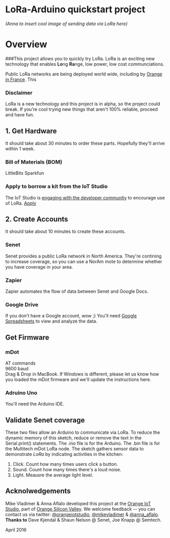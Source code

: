 # LoRa-Arduino quickstart project

_(Anna to insert cool image of sending data via LoRa here)_

# Overview
###This project allows you to quickly try LoRa. 
LoRa is an exciting new technology that enables **Lo**ng **Ra**nge, low power, low cost communciations.  

Public LoRa networks are being deployed world wide, including by [Orange in France](http://www.orange.com/en/Press-and-medias/press-releases-2016/press-releases-2015/Orange-deploys-a-network-for-the-Internet-of-Things). This

### Disclaimer
LoRa is a new technology and this project is in alpha, so the project could break. If you're cool trying new things that aren't 100% reliable, proceed and have fun. 

## 1. Get Hardware
It should take about 30 minutes to order these parts. Hopefully they'll arrive within 1 week.
### Bill of Materials (BOM)
LittleBits
Sparkfun
### Apply to borrow a kit from the IoT Studio
The IoT Studio is [engaging with the developer community](http://orangeiotstudio.com/) to encourage use of LoRa. 
[Apply](http://orangeiotstudio.com/)

## 2. Create Accounts
It should take about 10 minutes to create these accounts.
### Senet
Senet provides a public LoRa network in North America. They're contining to increase coverage, so you can use a NorAm mote to determine whether you have coverage in your area.
### Zapier
Zapier automates the flow of data between Senet and Google Docs. 
### Google Drive
If you don't have a Google account, wow ;) You'll need [Google Spreadsheets](https://docs.google.com/spreadsheets/u/0/) to view and analyze the data.

## Get Firmware
### mDot 
AT commands  
9600 baud  
Drag & Drop in MacBook. If Windows is different, please let us know how you loaded the mDot firmware and we'll update the instructions here. 

### Adruino Uno
You'll need the Arduino IDE. 

## Validate Senet coverage 



These two files allow an Arduino to communicate via LoRa.  To reduce the dynamic memory of this sketch, reduce or remove the text in the Serial.print() statements.  The .ino file is for the Arduino.  The .bin file is for the Multitech mDot LoRa node. The sketch gathers sensor data to demonstrate *LoRa* by indicating activities in the kitchen: 
 1. Click. Count how many times users click a button. 
 2. Sound. Count how many times there's a loud noise.  
 3. Light. Meausre the average light level.    


## Acknolwedgements

Mike Vladimer & Anna Aflalo developed this project at the [Orange IoT Studio](http://orangeiotstudio.com), part of [Orange Silicon Valley](http://www.orangesv.com/). We welcome feedback -- you can contact us via twitter: [@orangeiotstudio](https://twitter.com/orangeiotstudio), 
 [@mikevladimer](https://twitter.com/mikevladimer) & [@anna_aflalo](https://twitter.com/anna_aflalo).  
**Thanks to** Dave Kjendal & Shaun Nelson @ Senet, Joe Knapp @ Semtech. 
 
April 2016 

